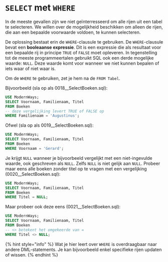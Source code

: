 # `SELECT` met `WHERE`

In de meeste gevallen zijn we niet geïnterresseerd om alle rijen uit een tabel te selecteren. We willen over de mogelijkheid beschikken om alleen de rijen, die aan een bepaalde voorwaarde voldoen, te kunnen selecteren.

De oplossing bestaat erin de `WHERE`-clausule te gebruiken. De `WHERE`-clausule bevat een **booleaanse expressie**. Dit is een expressie die als resultaat voor een bepaalde rij in principe `TRUE` of `FALSE` moet opleveren. In tegenstelling tot de meeste programmeertalen gebruikt SQL ook een derde mogelijke waarde: `NULL`. Deze waarde komt voor wanneer we niet kunnen bepalen of iets waar of niet waar is.

Om de `WHERE` te gebruiken, zet je hem na de `FROM Tabel`.

Bijvoorbeeld (sla op als 0018\_\_SelectBoeken.sql):

```sql
USE ModernWays;
SELECT Voornaam, Familienaam, Titel 
FROM Boeken
-- deze vergelijking levert TRUE of FALSE op
WHERE Familienaam = 'Augustinus';
```

Ofwel (sla op als 0019\_\_SelectBoeken.sql):

```sql
USE ModernWays;
SELECT Voornaam, Familienaam, Titel 
FROM Boeken
WHERE Voornaam = 'Gerard';
```

Je krijgt `NULL` wanneer je bijvoorbeeld vergelijkt met een niet-ingevulde waarde, ook geschreven als `NULL`. Zelfs `NULL` is niet gelijk aan `NULL`. Probeer maar eens alle boeken zonder titel op te vragen met een vergelijking (0020\_\_SelectBoeken.sql):

```sql
USE ModernWays;
SELECT Voornaam, Familienaam, Titel 
FROM Boeken
WHERE Titel = NULL;
```

Maar probeer ook deze eens (0021\_\_SelectBoeken.sql):

```sql
USE ModernWays;
SELECT Voornaam, Familienaam, Titel 
FROM Boeken
-- <> betekent het omgekeerde van =
WHERE Titel <> NULL;
```

{% hint style="info" %}
Wat je hier leert over `WHERE` is overdraagbaar naar andere DML-statements. Je kan bijvoorbeeld enkel specifieke rijen updaten of wissen.
{% endhint %}
